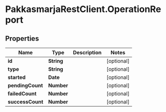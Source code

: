 # PakkasmarjaRestClient.OperationReport

## Properties
Name | Type | Description | Notes
------------ | ------------- | ------------- | -------------
**id** | **String** |  | [optional] 
**type** | **String** |  | [optional] 
**started** | **Date** |  | [optional] 
**pendingCount** | **Number** |  | [optional] 
**failedCount** | **Number** |  | [optional] 
**successCount** | **Number** |  | [optional] 


